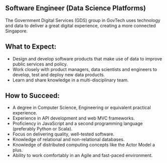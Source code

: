 ## Software Engineer (Data Science Platforms)

The Government Digital Services (GDS) group in GovTech uses technology and data to deliver a great digital experience, creating a more connected Singapore.

## What to Expect:

- Design and develop software products that make use of data to improve public services and policy.
- Work closely with product managers, data scientists and engineers to develop, test and deploy new data products.
- Learn and share knowledge in a multi-disciplinary team.

## How to Succeed:

- A degree in Computer Science, Engineering or equivalent practical experience.
- Experience in API development and web MVC frameworks.
- Proficiency in JavaScript and a second programming language (preferably Python or Scala).
- Focus on delivering quality, well-tested software.
- Knowledge of relational and non-relational databases.
- Knowledge of distributed computing concepts like the Actor Model a plus.
- Ability to work comfortably in an Agile and fast-paced environment.
